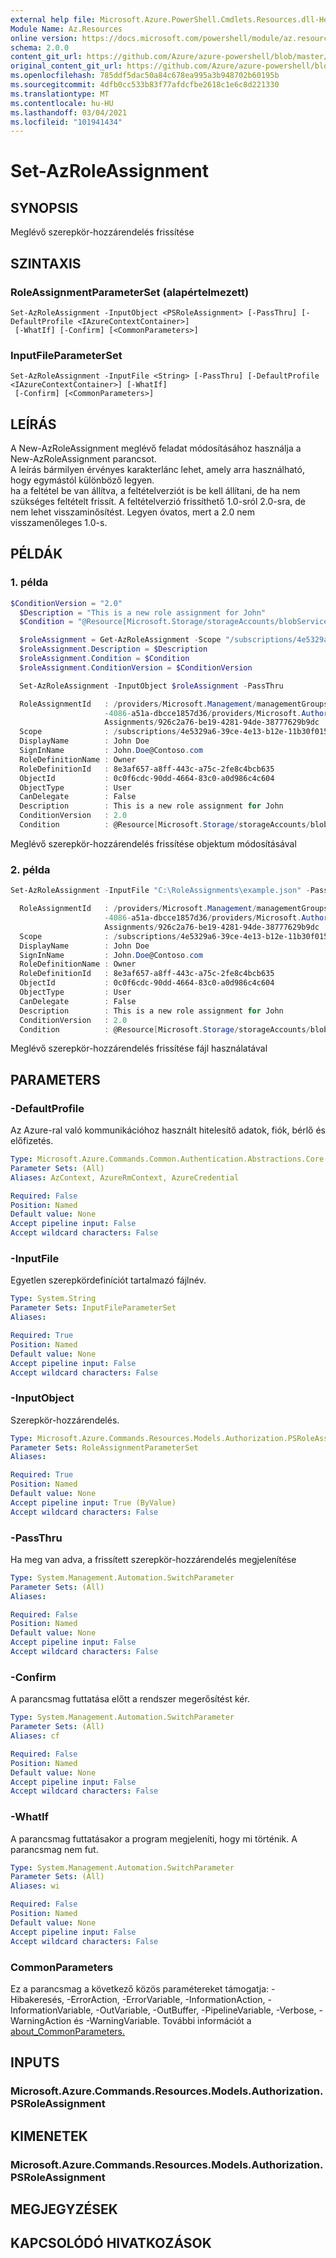 ```yaml
---
external help file: Microsoft.Azure.PowerShell.Cmdlets.Resources.dll-Help.xml
Module Name: Az.Resources
online version: https://docs.microsoft.com/powershell/module/az.resources/set-azroleassignment
schema: 2.0.0
content_git_url: https://github.com/Azure/azure-powershell/blob/master/src/Resources/Resources/help/Set-AzRoleAssignment.md
original_content_git_url: https://github.com/Azure/azure-powershell/blob/master/src/Resources/Resources/help/Set-AzRoleAssignment.md
ms.openlocfilehash: 785ddf5dac50a84c678ea995a3b948702b60195b
ms.sourcegitcommit: 4dfb0cc533b83f77afdcfbe2618c1e6c8d221330
ms.translationtype: MT
ms.contentlocale: hu-HU
ms.lasthandoff: 03/04/2021
ms.locfileid: "101941434"
---
```

# Set-AzRoleAssignment

## SYNOPSIS
Meglévő szerepkör-hozzárendelés frissítése

## SZINTAXIS

### RoleAssignmentParameterSet (alapértelmezett)
```
Set-AzRoleAssignment -InputObject <PSRoleAssignment> [-PassThru] [-DefaultProfile <IAzureContextContainer>]
 [-WhatIf] [-Confirm] [<CommonParameters>]
```

### InputFileParameterSet
```
Set-AzRoleAssignment -InputFile <String> [-PassThru] [-DefaultProfile <IAzureContextContainer>] [-WhatIf]
 [-Confirm] [<CommonParameters>]
```

## LEÍRÁS
A New-AzRoleAssignment meglévő feladat módosításához használja a New-AzRoleAssignment parancsot.  
A leírás bármilyen érvényes karakterlánc lehet, amely arra használható, hogy egymástól különböző legyen.  
ha a feltétel be van állítva, a feltételverziót is be kell állítani, de ha nem szükséges feltételt frissít.
A feltételverzió frissíthető 1.0-sról 2.0-sra, de nem lehet visszaminősítést. Legyen óvatos, mert a 2.0 nem visszamenőleges 1.0-s.

## PÉLDÁK

### 1. példa
```powershell
$ConditionVersion = "2.0"
  $Description = "This is a new role assignment for John"
  $Condition = "@Resource[Microsoft.Storage/storageAccounts/blobServices/containers/blobs:Path] StringEqualsIgnoreCase 'foo_storage_container'"

  $roleAssignment = Get-AzRoleAssignment -Scope "/subscriptions/4e5329a6-39ce-4e13-b12e-11b30f015986/resourceGroups/contoso_rg" -PrincipalId "0c0f6cdc-90dd-4664-83c0-a0d986c4c604"
  $roleAssignment.Description = $Description
  $roleAssignment.Condition = $Condition
  $roleAssignment.ConditionVersion = $ConditionVersion

  Set-AzRoleAssignment -InputObject $roleAssignment -PassThru

  RoleAssignmentId   : /providers/Microsoft.Management/managementGroups/1273adef-00a3
                     -4086-a51a-dbcce1857d36/providers/Microsoft.Authorization/role
                     Assignments/926c2a76-be19-4281-94de-38777629b9dc
  Scope              : /subscriptions/4e5329a6-39ce-4e13-b12e-11b30f015986/resourceGroups/contoso_rg
  DisplayName        : John Doe
  SignInName         : John.Doe@Contoso.com
  RoleDefinitionName : Owner
  RoleDefinitionId   : 8e3af657-a8ff-443c-a75c-2fe8c4bcb635
  ObjectId           : 0c0f6cdc-90dd-4664-83c0-a0d986c4c604
  ObjectType         : User
  CanDelegate        : False
  Description        : This is a new role assignment for John
  ConditionVersion   : 2.0
  Condition          : @Resource[Microsoft.Storage/storageAccounts/blobServices/containers/blobs:Path] StringEqualsIgnoreCase 'foo_storage_container'
```

Meglévő szerepkör-hozzárendelés frissítése objektum módosításával

### 2. példa
```powershell
Set-AzRoleAssignment -InputFile "C:\RoleAssignments\example.json" -PassThru

  RoleAssignmentId   : /providers/Microsoft.Management/managementGroups/1273adef-00a3
                     -4086-a51a-dbcce1857d36/providers/Microsoft.Authorization/role
                     Assignments/926c2a76-be19-4281-94de-38777629b9dc
  Scope              : /subscriptions/4e5329a6-39ce-4e13-b12e-11b30f015986/resourceGroups/contoso_rg
  DisplayName        : John Doe
  SignInName         : John.Doe@Contoso.com
  RoleDefinitionName : Owner
  RoleDefinitionId   : 8e3af657-a8ff-443c-a75c-2fe8c4bcb635
  ObjectId           : 0c0f6cdc-90dd-4664-83c0-a0d986c4c604
  ObjectType         : User
  CanDelegate        : False
  Description        : This is a new role assignment for John
  ConditionVersion   : 2.0
  Condition          : @Resource[Microsoft.Storage/storageAccounts/blobServices/containers/blobs:Path] StringEqualsIgnoreCase 'foo_storage_container'
```

Meglévő szerepkör-hozzárendelés frissítése fájl használatával

## PARAMETERS

### -DefaultProfile
Az Azure-ral való kommunikációhoz használt hitelesítő adatok, fiók, bérlő és előfizetés.

```yaml
Type: Microsoft.Azure.Commands.Common.Authentication.Abstractions.Core.IAzureContextContainer
Parameter Sets: (All)
Aliases: AzContext, AzureRmContext, AzureCredential

Required: False
Position: Named
Default value: None
Accept pipeline input: False
Accept wildcard characters: False
```

### -InputFile
Egyetlen szerepkördefiníciót tartalmazó fájlnév.

```yaml
Type: System.String
Parameter Sets: InputFileParameterSet
Aliases:

Required: True
Position: Named
Default value: None
Accept pipeline input: False
Accept wildcard characters: False
```

### -InputObject
Szerepkör-hozzárendelés.

```yaml
Type: Microsoft.Azure.Commands.Resources.Models.Authorization.PSRoleAssignment
Parameter Sets: RoleAssignmentParameterSet
Aliases:

Required: True
Position: Named
Default value: None
Accept pipeline input: True (ByValue)
Accept wildcard characters: False
```

### -PassThru
Ha meg van adva, a frissített szerepkör-hozzárendelés megjelenítése

```yaml
Type: System.Management.Automation.SwitchParameter
Parameter Sets: (All)
Aliases:

Required: False
Position: Named
Default value: None
Accept pipeline input: False
Accept wildcard characters: False
```

### -Confirm
A parancsmag futtatása előtt a rendszer megerősítést kér.

```yaml
Type: System.Management.Automation.SwitchParameter
Parameter Sets: (All)
Aliases: cf

Required: False
Position: Named
Default value: None
Accept pipeline input: False
Accept wildcard characters: False
```

### -WhatIf
A parancsmag futtatásakor a program megjeleníti, hogy mi történik. A parancsmag nem fut.

```yaml
Type: System.Management.Automation.SwitchParameter
Parameter Sets: (All)
Aliases: wi

Required: False
Position: Named
Default value: None
Accept pipeline input: False
Accept wildcard characters: False
```

### CommonParameters
Ez a parancsmag a következő közös paramétereket támogatja: -Hibakeresés, -ErrorAction, -ErrorVariable, -InformationAction, -InformationVariable, -OutVariable, -OutBuffer, -PipelineVariable, -Verbose, -WarningAction és -WarningVariable. További információt a [about_CommonParameters.](http://go.microsoft.com/fwlink/?LinkID=113216)

## INPUTS

### Microsoft.Azure.Commands.Resources.Models.Authorization.PSRoleAssignment

## KIMENETEK

### Microsoft.Azure.Commands.Resources.Models.Authorization.PSRoleAssignment

## MEGJEGYZÉSEK

## KAPCSOLÓDÓ HIVATKOZÁSOK
